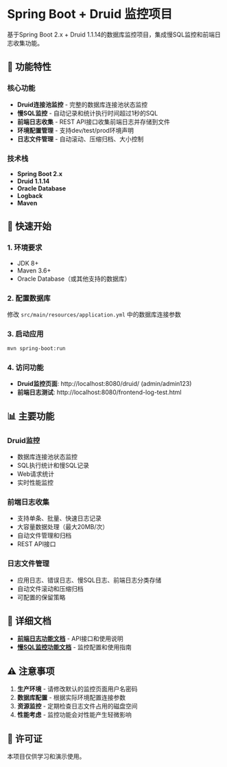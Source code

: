 # Spring Boot + Druid 监控项目

基于Spring Boot 2.x + Druid 1.1.14的数据库监控项目，集成慢SQL监控和前端日志收集功能。

## 🚀 功能特性

### 核心功能
- **Druid连接池监控** - 完整的数据库连接池状态监控
- **慢SQL监控** - 自动记录和统计执行时间超过1秒的SQL
- **前端日志收集** - REST API接口收集前端日志并存储到文件
- **环境配置管理** - 支持dev/test/prod环境声明
- **日志文件管理** - 自动滚动、压缩归档、大小控制

### 技术栈
- **Spring Boot 2.x**
- **Druid 1.1.14**
- **Oracle Database**
- **Logback**
- **Maven**

## 🔧 快速开始

### 1. 环境要求
- JDK 8+
- Maven 3.6+
- Oracle Database（或其他支持的数据库）

### 2. 配置数据库
修改 `src/main/resources/application.yml` 中的数据库连接参数

### 3. 启动应用
```bash
mvn spring-boot:run
```

### 4. 访问功能
- **Druid监控页面**: http://localhost:8080/druid/ (admin/admin123)
- **前端日志测试**: http://localhost:8080/frontend-log-test.html

## 📊 主要功能

### Druid监控
- 数据库连接池状态监控
- SQL执行统计和慢SQL记录
- Web请求统计
- 实时性能监控

### 前端日志收集
- 支持单条、批量、快速日志记录
- 大容量数据处理（最大20MB/次）
- 自动文件管理和归档
- REST API接口

### 日志文件管理
- 应用日志、错误日志、慢SQL日志、前端日志分类存储
- 自动文件滚动和压缩归档
- 可配置的保留策略

## 📖 详细文档

- **[前端日志功能文档](./前端日志功能文档.md)** - API接口和使用说明
- **[慢SQL监控功能文档](./慢SQL监控功能文档.md)** - 监控配置和使用指南

## ⚠️ 注意事项

1. **生产环境** - 请修改默认的监控页面用户名密码
2. **数据库配置** - 根据实际环境配置连接参数
3. **资源监控** - 定期检查日志文件占用的磁盘空间
4. **性能考虑** - 监控功能会对性能产生轻微影响

## 📄 许可证

本项目仅供学习和演示使用。
